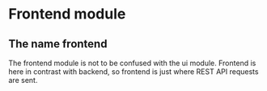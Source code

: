 # Frontend module

## The name frontend

The frontend module is not to be confused with the ui module. Frontend is here in contrast with backend, so frontend is just where REST API requests are sent.